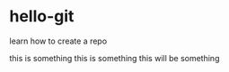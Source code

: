 # hello-git
learn how to create a repo

this is something 
this is something
this will be something
